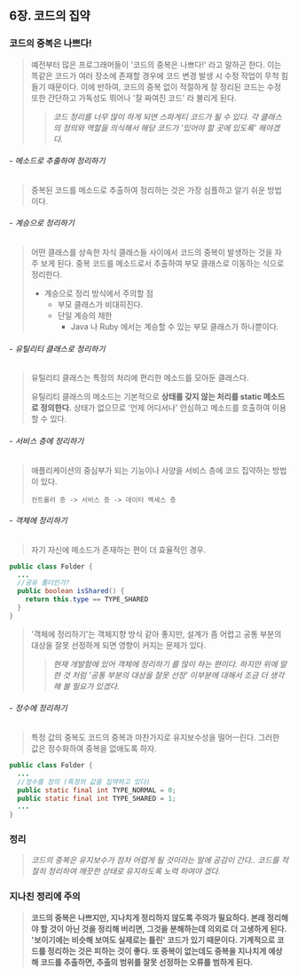 6장. 코드의 집약
----------------

### 코드의 중복은 나쁘다!

> 예전부터 많은 프로그래머들이 '코드의 중복은 나쁘다!' 라고 말하곤 한다. 이는 똑같은 코드가 여러 장소에 존재할 경우에 코드 변경 발생 시 수정 작업이 무척 힘들기 때문이다. 이에 반하여, 코드의 중복 없이 적절하게 잘 정리된 코드는 수정 또한 간단하고 가독성도 뛰어나 '잘 짜여진 코드' 라 불리게 된다.
>
> > *코드 정리를 너무 많이 하게 되면 스파게티 코드가 될 수 있다. 각 클래스의 정의와 역할을 의식해서 해당 코드가 '있어야 할 곳에 있도록' 해야겠다.*

###### - 메소드로 추출하여 정리하기

> 중복된 코드를 메소드로 추출하여 정리하는 것은 가장 심플하고 알기 쉬운 방법이다.

###### - 계승으로 정리하기

> 어떤 클래스를 상속한 자식 클래스들 사이에서 코드의 중복이 발생하는 것을 자주 보게 된다. 중복 코드를 메소드로서 추출하여 부모 클래스로 이동하는 식으로 정리한다.
>
> -	계승으로 정리 방식에서 주의할 점
> 	-	부모 클래스가 비대히진다.
> 	-	단일 계승의 제한
> 		-	Java 나 Ruby 에서는 계승할 수 있는 부모 클래스가 하나뿐이다.

###### - 유틸리티 클래스로 정리하기

> 유틸리티 클래스는 특정의 처리에 편리한 메소드를 모아둔 클래스다.
>
> 유틸리티 클래스의 메소드는 기본적으로 **상태를 갖지 않는 처리를 static 메소드로 정의한다.** 상태가 없으므로 '언제 어디서나' 안심하고 메소드를 호출하여 이용 할 수 있다.

###### - 서비스 층에 정리하기

> 애플리케이션의 중심부가 되는 기능이나 사양을 서비스 층에 코드 집약하는 방법이 있다.
>
> `컨트롤러 층 -> 서비스 층 -> 데이터 엑세스 층`

###### - 객체에 정리하기

> 자기 자신에 메소드가 존재하는 편이 더 효율적인 경우.

```Java
public class Folder {
  ...
  //공유 폴더인가?
  public boolean isShared() {
    return this.type == TYPE_SHARED
  }
}
```

> '객체에 정리하기'는 객체지향 방식 같아 좋지만, 설계가 좀 어렵고 공통 부분의 대상을 잘못 선정하게 되면 영향이 커지는 문제가 있다.
>
> > *현재 개발함에 있어 객체에 정리하기 를 많이 하는 편이다. 하지만 위에 말한 것 처럼 '공통 부분의 대상을 잘못 선정' 이부분에 대해서 조금 더 생각해 볼 필요가 있겠다.*

###### - 정수에 정리하기

> 특정 값의 중복도 코드의 중복과 마찬가지로 유지보수성을 떨어ㅡ린다. 그러한 값은 정수화하여 중복을 없애도록 하자.

```Java
public class Folder {
  ...
  //정수를 정의 (특정의 값을 집약하고 있다)
  public static final int TYPE_NORMAL = 0;
  public static final int TYPE_SHARED = 1;
  ...
}
```

### 정리

> *코드의 중복은 유지보수가 점차 어렵게 될 것이라는 말에 공감이 간다.. 코드를 적절히 정리하여 깨끗한 상태로 유지하도록 노력 하여야 겠다.*

### 지나친 정리에 주의

> **코드의 중복은 나쁘지만, 지나치게 정리하지 않도록 주의가 필요하다. 본래 정리해야 할 것이 아닌 것을 정리해 버리면, 그것을 분해하는데 의외로 더 고생하게 된다. '보이기에는 비슷해 보여도 실제로는 틀린' 코드가 있기 때문이다. 기계적으로 코드를 정리하는 것은 피하는 것이 좋다. 또 중복이 없는데도 중복을 지나치게 예상해 코드를 추출하면, 추출의 범위를 잘못 선정하는 오류를 범하게 된다.**
